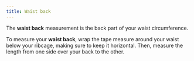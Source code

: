 ```yaml
---
title: Waist back
---
```


The **waist back** measurement is the back part of your waist circumference.

To measure your **waist back**, wrap the tape measure around your waist below your ribcage, making sure to keep it horizontal.
Then, measure the length from one side over your back to the other.
